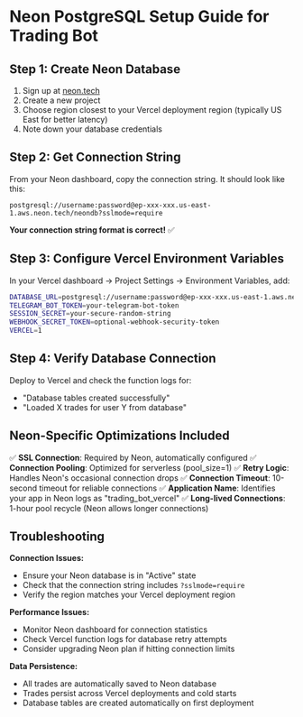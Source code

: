 # Neon PostgreSQL Setup Guide for Trading Bot

## Step 1: Create Neon Database

1. Sign up at [neon.tech](https://neon.tech)
2. Create a new project
3. Choose region closest to your Vercel deployment region (typically US East for better latency)
4. Note down your database credentials

## Step 2: Get Connection String

From your Neon dashboard, copy the connection string. It should look like this:
```
postgresql://username:password@ep-xxx-xxx.us-east-1.aws.neon.tech/neondb?sslmode=require
```

**Your connection string format is correct!** ✅

## Step 3: Configure Vercel Environment Variables

In your Vercel dashboard → Project Settings → Environment Variables, add:

```bash
DATABASE_URL=postgresql://username:password@ep-xxx-xxx.us-east-1.aws.neon.tech/neondb?sslmode=require
TELEGRAM_BOT_TOKEN=your-telegram-bot-token
SESSION_SECRET=your-secure-random-string
WEBHOOK_SECRET_TOKEN=optional-webhook-security-token
VERCEL=1
```

## Step 4: Verify Database Connection

Deploy to Vercel and check the function logs for:
- "Database tables created successfully"
- "Loaded X trades for user Y from database"

## Neon-Specific Optimizations Included

✅ **SSL Connection**: Required by Neon, automatically configured
✅ **Connection Pooling**: Optimized for serverless (pool_size=1)
✅ **Retry Logic**: Handles Neon's occasional connection drops
✅ **Connection Timeout**: 10-second timeout for reliable connections
✅ **Application Name**: Identifies your app in Neon logs as "trading_bot_vercel"
✅ **Long-lived Connections**: 1-hour pool recycle (Neon allows longer connections)

## Troubleshooting

**Connection Issues:**
- Ensure your Neon database is in "Active" state
- Check that the connection string includes `?sslmode=require`
- Verify the region matches your Vercel deployment region

**Performance Issues:**
- Monitor Neon dashboard for connection statistics
- Check Vercel function logs for database retry attempts
- Consider upgrading Neon plan if hitting connection limits

**Data Persistence:**
- All trades are automatically saved to Neon database
- Trades persist across Vercel deployments and cold starts
- Database tables are created automatically on first deployment